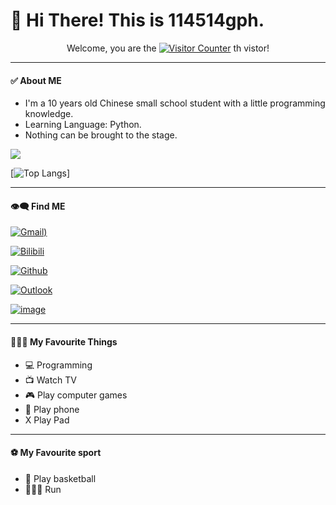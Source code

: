 # 👋 Hi There! This is 114514gph.

<p align="center">
Welcome, you are the
<a href="https://github.com/114514gph" target="_blank"><img src="https://count.getloli.com/get/@114514gph?theme=rule66" alt="Visitor Counter"></a>
th vistor!
</p>

___
#### ✅ About ME
* I'm a 10 years old Chinese small school student with a little programming knowledge.
* Learning Language: Python.
* Nothing can be brought to the stage.

![](https://github-readme-stats.vercel.app/api?username=114514gph&show_icons=true&count_private=true)

[![Top Langs](https://github-readme-stats.vercel.app/api/top-langs/?username=114514gph)]

___
#### 👁️‍🗨️ Find ME

[![Gmail](https://img.shields.io/badge/Gmail-D14836?style=for-the-badge&logo=gmail&logoColor=white))](mailto:114514gph@gmail.com "Click to jump to my Gmail e-mail")

[![Bilibili](https://img.shields.io/badge/dynamic/json?style=for-the-badge&label=Bilibili+Fans&labelColor=FE7398&color=282c34&query=$.data.follower&url=https://api.bilibili.com/x/relation/stat?vmid=1167206962&longCache=true&logo=bilibili&logoColor=white)](https://space.bilibili.com/1167206962 "Click to jump to my Bilibili personal space")

[![Github](https://img.shields.io/badge/dynamic/json?style=for-the-badge&label=GitHub+Followers&suffix=%20&query=%24.data.totalSubs&url=https%3A%2F%2Fapi.spencerwoo.com%2Fsubstats%2F%3Fsource%3Dgithub%26queryKey%3D114514gph&labelColor=282c34&color=353940&logo=github&longCache=true)](https://github.com/114514gph)

[![Outlook](https://img.shields.io/static/v1?style=for-the-badge&label=Email&message=Outlook&color=353940&labelColor=1793D1&logo=maildotru)](mailto:BiliBili_MC_114514gph@outlook.com "Click to jump to my Outlook e-mail")

[![image](https://img.shields.io/badge/-Steam-171A21?style=for-the-badge)](https://steamcommunity.com/id/Bilibili_114514gph/ "Click to jump to my Steam profile")



___
#### 🏃🏻‍♂️ My Favourite Things
* 💻 Programming
* 📺 Watch TV
* 🎮 Play computer games
* 📱 Play phone
* X Play Pad

___
#### ⚽ My Favourite sport
* 🏀 Play basketball
* 🏃🏻‍♂️ Run



